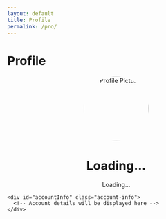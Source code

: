 ```yaml
---
layout: default
title: Profile
permalink: /pro/
---
```


# Profile


<!DOCTYPE html>
<html lang="en">
<head>
  <meta charset="UTF-8">
  <meta name="viewport" content="width=device-width, initial-scale=1.0">
  <title>Profile Page</title>
  <style>
    /* Add some basic styles */
    .profile-container {
      text-align: center;
    }
    .profile-container img {
      width: 150px;
      height: 150px;
      border-radius: 50%;
    }
    .account-info {
      margin-top: 20px;
    }
    .account-info p {
      margin: 5px 0;
    }
  </style>
</head>
<body>
  <div id="profilePage">
    <div class="profile-container">
      <img id="profilePicture" src="default-avatar.png" alt="Profile Picture">
      <h1 id="profileName">Loading...</h1>
      <p id="profileEmail">Loading...</p>
    </div>
    <div id="account-number"></div>
<div id="name"></div>
<div id="email"></div>
<div id="order-id"></div>
<div id="phone"></div>
<div id="billing-address"></div>
<div id="shipping-address"></div>
<div id="item-name"></div>
<div id="item-quantity"></div>
<div id="item-price"></div>
<div id="total-amount"></div>

    <div id="accountInfo" class="account-info">
      <!-- Account details will be displayed here -->
    </div>
  </div>



<script>
const apiUrl = "https://script.google.com/macros/s/AKfycbyY9UyIOjwuLlJ0YK_KleuXXiEfkr1rnivBtbW-x1Ptn9YB4fS9ypBeCZPUECMsdpxt/exec"; // Replace with your Web App URL

// Function to fetch data based on email
function fetchDataByEmail(email) {
  console.log("Fetching data for email:", email); // Log email input for debugging

  fetch(`${apiUrl}?email=${encodeURIComponent(email)}`)
    .then(response => {
      console.log("Response received:", response); // Log the raw response object
      if (!response.ok) {
        console.error(`HTTP Error: ${response.status}`);
        throw new Error(`HTTP error! status: ${response.status}`);
      }
      return response.json();
    })
    .then(data => {
      console.log("Fetched Data:", data); // Log the fetched data for inspection

      if (data.error) {
        console.error("Error from API:", data.error);
        displayResult("N/A", "N/A", "N/A", "N/A", "N/A", "N/A", "N/A", "N/A", "N/A", "$0.00", "$0.00");
      } else {
        // Populate fields with the fetched data or default to "N/A" if data is missing
        displayResult(
          data["Account Number"] || "N/A",
          data["Name"] || "N/A",
          data["Email"] || "N/A",
          data["OrderID"] || "N/A",
          data["Phone"] || "N/A",
          formatAddress(
            data["Billing Street"], 
            data["Billing City"], 
            data["Billing State"], 
            data["Billing Postal"], 
            data["Billing Country"]
          ),
          formatAddress(
            data["Shipping Street"], 
            data["Shipping City"], 
            data["Shipping State"], 
            data["Shipping Postal"], 
            data["Shipping Country"]
          ),
          data["Item Name"] || "N/A",
          data["Item Quantity"] || "N/A",
          `$${parseFloat(data["Item Price"] || 0).toFixed(2)}`,
          `$${parseFloat(data["Total Amount"] || 0).toFixed(2)}`
        );
      }
    })
    .catch(error => {
      console.error("Fetch Error:", error); // Log any errors that occur
      displayResult("N/A", "N/A", "N/A", "N/A", "N/A", "N/A", "N/A", "N/A", "N/A", "$0.00", "$0.00");
    });
}

// Utility function to format addresses
function formatAddress(street, city, state, postal, country) {
  console.log("Formatting address with:", { street, city, state, postal, country }); // Debug address formatting
  return `${street || "N/A"}, ${city || "N/A"}, ${state || "N/A"}, ${postal || "N/A"}, ${country || "N/A"}`;
}

// Function to display the fetched result on the page
function displayResult(account, name, email, orderID, phone, billingAddress, shippingAddress, itemName, itemQty, itemPrice, totalAmount) {
  const updateField = (id, value) => {
    const element = document.getElementById(id);
    if (element) {
      element.textContent = value;
    } else {
      console.warn(`Element with ID '${id}' not found.`);
    }
  };

  updateField("account-number", account);
  updateField("name", name);
  updateField("email", email);
  updateField("order-id", orderID);
  updateField("phone", phone);
  updateField("billing-address", billingAddress);
  updateField("shipping-address", shippingAddress);
  updateField("item-name", itemName);
  updateField("item-quantity", itemQty);
  updateField("item-price", itemPrice);
  updateField("total-amount", totalAmount);
}


// Example usage: Call the function with a test email (replace with actual user input)
document.addEventListener("DOMContentLoaded", () => {
  const testEmail = "test@example.com"; // Replace with user-provided email
  fetchDataByEmail(testEmail);
});
</script>

